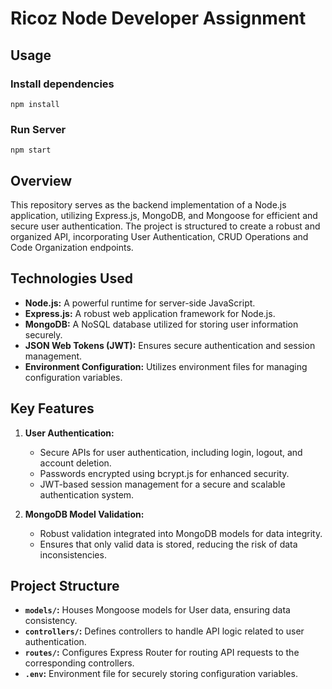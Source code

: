 # Ricoz Node Developer Assignment

## Usage

### Install dependencies

```
npm install
```

### Run Server

```
npm start
```

## Overview

This repository serves as the backend implementation of a Node.js application, utilizing Express.js, MongoDB, and Mongoose for efficient and secure user authentication. The project is structured to create a robust and organized API, incorporating User Authentication, CRUD Operations and Code Organization endpoints.

## Technologies Used

- **Node.js:** A powerful runtime for server-side JavaScript.
- **Express.js:** A robust web application framework for Node.js.
- **MongoDB:** A NoSQL database utilized for storing user information securely.
- **JSON Web Tokens (JWT):** Ensures secure authentication and session management.
- **Environment Configuration:** Utilizes environment files for managing configuration variables.

## Key Features

1. **User Authentication:**

   - Secure APIs for user authentication, including login, logout, and account deletion.
   - Passwords encrypted using bcrypt.js for enhanced security.
   - JWT-based session management for a secure and scalable authentication system.

2. **MongoDB Model Validation:**
   - Robust validation integrated into MongoDB models for data integrity.
   - Ensures that only valid data is stored, reducing the risk of data inconsistencies.

## Project Structure

- **`models/`:** Houses Mongoose models for User data, ensuring data consistency.
- **`controllers/`:** Defines controllers to handle API logic related to user authentication.
- **`routes/`:** Configures Express Router for routing API requests to the corresponding controllers.
- **`.env`:** Environment file for securely storing configuration variables.
